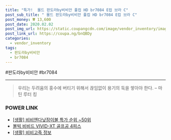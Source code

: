 ```yaml
--- 
title: "특가!  몰드 판도라by비비안 풀컵 HD br7084 E컵 브라 C" 
post_sub_title: " 몰드 판도라by비비안 풀컵 HD br7084 E컵 브라 C" 
post_money: ₩ 13,600 
post_date: 2020.02.02 
post_img_url: https://static.coupangcdn.com/image/vendor_inventory/images/2017/10/26/11/5/ec16bff3-b156-46ef-af9a-207f3aac6add.jpg 
post_link_url: https://coupa.ng/bnQBDy 
categories: 
  - vendor_inventory 
tags: 
  - 판도라by비비안 
  - br7084 
--- 
```

  #판도라by비비안 #br7084 
<hr> 

> 우리는 두려움의 홍수에 버티기 위해서 끊임없이 용기의 둑을 쌓아야 한다. – 마틴 루터 킹 


### POWER LINK

* <a href="https://blog.naver.com/sakai111/221786994428" target="_blank"> [생활] 비비엔다낮잠이불 특가 순위 ~50위</a>
* <a href="https://blog.naver.com/sakai111/221784227209" target="_blank">볼빅 비비드 VIVID-XT 골프공 4피스</a>
* <a href="https://blog.naver.com/sakai111/221763276037" target="_blank"> [생활] 비비고죽 정보 </a>
